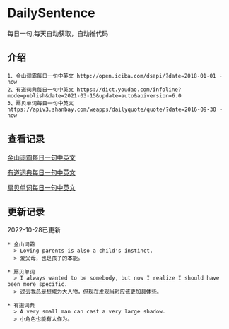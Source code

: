 # DailySentence

每日一句,每天自动获取，自动推代码

## 介绍

```
1、金山词霸每日一句中英文 http://open.iciba.com/dsapi/?date=2018-01-01 - now
2、有道词典每日一句中英文 https://dict.youdao.com/infoline?mode=publish&date=2021-03-15&update=auto&apiversion=6.0
3、扇贝单词每日一句中英文 https://apiv3.shanbay.com/weapps/dailyquote/quote/?date=2016-09-30 - now
```

## 查看记录

[金山词霸每日一句中英文](./data/iciba/)

[有道词典每日一句中英文](./data/youdao/)

[扇贝单词每日一句中英文](./data/shanbay/)

## 更新记录
2022-10-28已更新 
```
* 金山词霸
  > Loving parents is also a child's instinct.
  > 爱父母，也是孩子的本能。

* 扇贝单词
  > I always wanted to be somebody, but now I realize I should have been more specific.
  > 过去我总是想成为大人物，但现在发现当时应该更加具体些。

* 有道词典
  > A very small man can cast a very large shadow.
  > 小角色也能有大作为。

```
